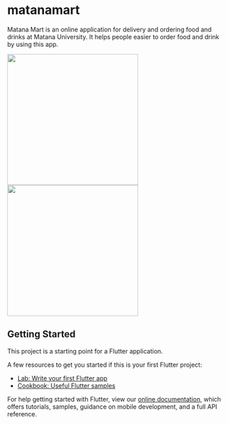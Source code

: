 # matanamart

Matana Mart is an online application for delivery and ordering food and drinks at Matana University. It helps people easier to order food and drink by using this app.

<p float="left">
  <img src="/screenshoots/Screenshot_1608910694.png" width="300" />
  <img src="/screenshoots/Screenshot_1608910716.png" width="300" />
</p>

## Getting Started

This project is a starting point for a Flutter application.

A few resources to get you started if this is your first Flutter project:

- [Lab: Write your first Flutter app](https://flutter.dev/docs/get-started/codelab)
- [Cookbook: Useful Flutter samples](https://flutter.dev/docs/cookbook)

For help getting started with Flutter, view our
[online documentation](https://flutter.dev/docs), which offers tutorials,
samples, guidance on mobile development, and a full API reference.
